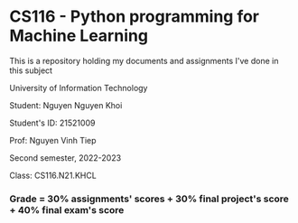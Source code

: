 # CS116 - Python programming for Machine Learning

This is a repository holding my documents and assignments I've done in this subject

University of Information Technology

Student: Nguyen Nguyen Khoi

Student's ID: 21521009

Prof: Nguyen Vinh Tiep

Second semester, 2022-2023

Class: CS116.N21.KHCL

### Grade = 30% assignments' scores + 30% final project's score + 40% final exam's score 
